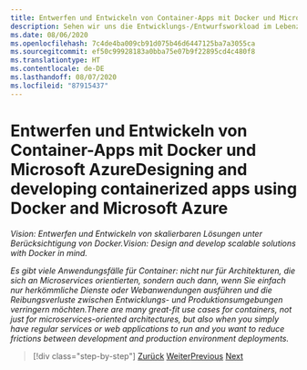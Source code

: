```yaml
---
title: Entwerfen und Entwickeln von Container-Apps mit Docker und Microsoft Azure
description: Sehen wir uns die Entwicklungs-/Entwurfsworkload im Lebenzyklus der Docker-Anwendungen an.
ms.date: 08/06/2020
ms.openlocfilehash: 7c4de4ba009cb91d075b46d6447125ba7a3055ca
ms.sourcegitcommit: ef50c99928183a0bba75e07b9f22895cd4c480f8
ms.translationtype: HT
ms.contentlocale: de-DE
ms.lasthandoff: 08/07/2020
ms.locfileid: "87915437"
---
```

# <a name="designing-and-developing-containerized-apps-using-docker-and-microsoft-azure"></a><span data-ttu-id="c9c94-103">Entwerfen und Entwickeln von Container-Apps mit Docker und Microsoft Azure</span><span class="sxs-lookup"><span data-stu-id="c9c94-103">Designing and developing containerized apps using Docker and Microsoft Azure</span></span>

<span data-ttu-id="c9c94-104">*Vision: Entwerfen und Entwickeln von skalierbaren Lösungen unter Berücksichtigung von Docker.*</span><span class="sxs-lookup"><span data-stu-id="c9c94-104">*Vision: Design and develop scalable solutions with Docker in mind.*</span></span>

<span data-ttu-id="c9c94-105">*Es gibt viele Anwendungsfälle für Container: nicht nur für Architekturen, die sich an Microservices orientierten, sondern auch dann, wenn Sie einfach nur herkömmliche Dienste oder Webanwendungen ausführen und die Reibungsverluste zwischen Entwicklungs- und Produktionsumgebungen verringern möchten.*</span><span class="sxs-lookup"><span data-stu-id="c9c94-105">*There are many great-fit use cases for containers, not just for microservices-oriented architectures, but also when you simply have regular services or web applications to run and you want to reduce frictions between development and production environment deployments.*</span></span>

>[!div class="step-by-step"]
><span data-ttu-id="c9c94-106">[Zurück](../Microsoft-platform-tools-containerized-apps/index.md)
>[Weiter](design-docker-applications.md)</span><span class="sxs-lookup"><span data-stu-id="c9c94-106">[Previous](../Microsoft-platform-tools-containerized-apps/index.md)
[Next](design-docker-applications.md)</span></span>
